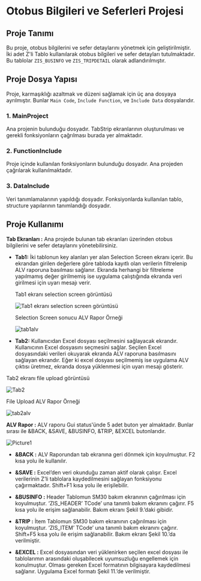 # Otobus Bilgileri ve Seferleri Projesi

## Proje Tanımı
Bu proje, otobus bilgilerini ve sefer detaylarını yönetmek için geliştirilmiştir. İki adet Z'li Tablo kullanılarak otobus bilgileri ve sefer detayları tutulmaktadır. Bu tablolar `ZIS_BUSINFO` ve `ZIS_TRIPDETAIL` olarak adlandırılmıştır.

## Proje Dosya Yapısı

Proje, karmaşıklığı azaltmak ve düzeni sağlamak için üç ana dosyaya ayrılmıştır. Bunlar `Main Code`, `Include Function`, ve `Include Data` dosyalarıdır.

### 1. MainProject
Ana projenin bulunduğu dosyadır. TabStrip ekranlarının oluşturulması ve gerekli fonksiyonların çağrılması burada yer almaktadır.

### 2. FunctionInclude
Proje içinde kullanılan fonksiyonların bulunduğu dosyadır. Ana projeden çağrılarak kullanılmaktadır.

### 3. DataInclude
Veri tanımlamalarının yapıldığı dosyadır. Fonksiyonlarda kullanılan tablo, structure yapılarının tanımlandığı dosyadır.

## Proje Kullanımı

**Tab Ekranları :** 
Ana projede bulunan tab ekranları üzerinden otobus bilgilerini ve sefer detaylarını yönetebilirsiniz.

- **Tab1:**
  İki tablonun key alanları yer alan Selection Screen ekranı içerir. Bu ekrandan girilen değerlere göre tabloda kayıtlı olan verilerin filtrelenip ALV raporuna basılması sağlanır. Ekranda herhangi bir filtreleme yapılmamış değer girilmemiş ise uygulama çalıştığında ekranda veri girilmesi için uyarı mesajı verir. 

  Tab1 ekranı selection screen görüntüsü

  ![Tab1 ekranı selection screen görüntüsü](https://github.com/iremSaral/ABAPBootcampProject/assets/92708146/947fe3ba-cb5e-4e16-8019-6fec0db76fe0)

  Selection Screen sonucu ALV Rapor Örneği

  ![tab1alv](https://github.com/iremSaral/ABAPBootcampProject/assets/92708146/5c892b4d-c7dc-45e2-8139-2434aeb72293)
  

- **Tab2:** 
  Kullanıcıdan Excel dosyası seçilmesini sağlayacak ekrandır. Kullanıcının Excel dosyasını seçmesini sağlar. Seçilen Excel dosyasındaki verileri okuyarak ekranda ALV raporuna basılmasını sağlayan ekrandır. Eğer ki excel dosyası seçilmemiş ise uygulama ALV çıktısı üretmez, ekranda dosya yüklenmesi için uyarı mesajı gösterir.

Tab2 ekranı file upload görüntüsü

![Tab2](https://github.com/iremSaral/ABAPBootcampProject/assets/92708146/bfced3cf-e586-48fc-8bf4-0ccbe61a99a9)

File Upload ALV Rapor Örneği

![tab2alv](https://github.com/iremSaral/ABAPBootcampProject/assets/92708146/475c8ad0-3cdf-4b12-9d73-7e6c5f355bb0)


**ALV Rapor :**
ALV raporu Gui status'ünde 5 adet buton yer almaktadır. Bunlar sırası ile &BACK, &SAVE, &BUSINFO, &TRIP, &EXCEL butonlarıdır.

![Picture1](https://github.com/iremSaral/ABAPBootcampProject/assets/92708146/09653ccd-49ee-43d2-a2d6-467d0b905014)


- **&BACK :**
ALV Raporundan tab ekranına geri dönmek için koyulmuştur. F2 kısa yolu ile kullanılır.

- **&SAVE :** 
Excel’den veri okunduğu zaman aktif olarak çalışır. Excel verilerinin Z’li tablolara kaydedilmesini sağlayan fonksiyonu çağırmaktadır. Shift+F1 kısa yolu ile erişilebilir.

- **&BUSINFO :**
Header Tablomun SM30 bakım ekranının çağırılması için koyulmuştur. ‘ZIS_HEADER’ TCode’ una tanımlı bakım ekranını çağırır. F5 kısa yolu ile erişim sağlanabilir. Bakım ekranı Şekil 9.’daki gibidir.

- **&TRIP :**
İtem Tablomun SM30 bakım ekranının çağırılması için koyulmuştur. ‘ZIS_ITEM’ TCode’ una tanımlı bakım ekranını çağırır. Shift+F5 kısa yolu ile erişim sağlanabilir. Bakım ekranı Şekil 10.’da verilmiştir. 

- **&EXCEL :** 
Excel dosyasından veri yüklenirken seçilen excel dosyası ile tablolarımın arasındaki oluşabilecek uyumsuzluğu engellemek için konulmuştur. Olması gereken Excel formatının bilgisayara kaydedilmesi sağlanır. Uygulama Excel formatı Şekil 11.’de verilmiştir. 
